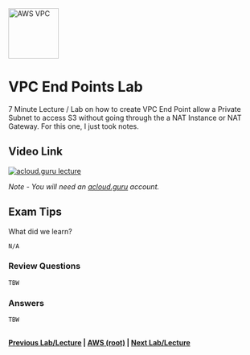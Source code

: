 <img src="https://i.imgur.com/4x1VSb6.png" height="100" title="AWS VPC" />


VPC End Points Lab
======

7 Minute Lecture / Lab on how to create VPC End Point allow a Private Subnet to access S3 without
going through the a NAT Instance or NAT Gateway.  For this one, I just took notes.
 
  
## Video Link

[![acloud.guru lecture](https://i.imgur.com/gK5x70y.png)](https://acloud.guru/course/aws-certified-solutions-architect-associate/learn/vpc/434a93bb-4762-af5a-e032-de470fd7ac84/watch)

*Note - You will need an [acloud.guru](acloud.guru) account.*



## Exam Tips

What did we learn?

    N/A

     
### Review Questions

    TBW
    

### Answers

    TBW


 
## 

**[Previous Lab/Lecture](vpc-nat-vs-bastion.md) | [AWS (root)](../readme.adoc) | [Next Lab/Lecture](vpc-cleanup-lab.md)**








